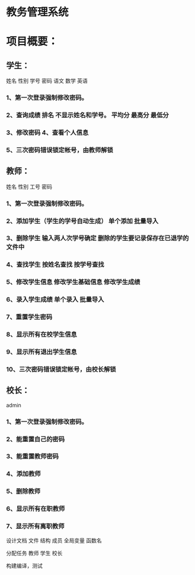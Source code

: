 # 教务管理系统
# 项目概要：
## 学生： 
姓名 性别 学号 密码 语文 数学 英语 
### 1、第一次登录强制修改密码。 
### 2、查询成绩 排名 不显示姓名和学号。 平均分 最高分 最低分 
### 3、修改密码 4、查看个人信息 
### 5、三次密码错误锁定帐号，由教师解锁

## 教师： 
姓名 性别 工号 密码
### 1、第一次登录强制修改密码。 
### 2、添加学生（学生的学号自动生成） 单个添加 批量导入 
### 3、删除学生 输入两人次学号确定 删除的学生要记录保存在已退学的文件中 
### 4、查找学生 按姓名查找 按学号查找 
### 5、修改学生信息 修改学生基础信息 修改学生成绩
### 6、录入学生成绩 单个录入 批量导入 
### 7、重置学生密码 
### 8、显示所有在校学生信息 
### 9、显示所有退出学生信息 
### 10、三次密码错误锁定帐号，由校长解锁

## 校长： 
admin 
### 1、第一次登录强制修改密码。 
### 2、能重置自己的密码 
### 3、能重置教师密码 
### 4、添加教师 
### 5、删除教师 
### 6、显示所有在职教师 
### 7、显示所有离职教师

设计文档 文件 结构 成员 全局变量 函数名

分配任务 教师 学生 校长

构建编译，测试
